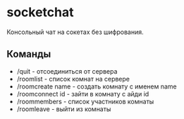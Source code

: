 # socketchat

Консольный чат на сокетах без шифрования.

## Команды

* /quit - отсоединиться от сервера
* /roomlist - список комнат на сервере
* /roomcreate name - создать комнату с именем name
* /roomconnect id - зайти в комнату с айди id
* /roommembers - список участников комнаты
* /roomleave - выйти из комнаты

